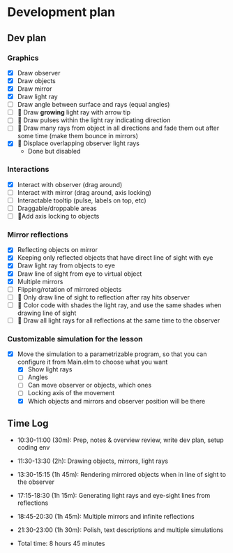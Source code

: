 # Development plan

## Dev plan

### Graphics

- [x] Draw observer
- [x] Draw objects
- [x] Draw mirror
- [x] Draw light ray
- [ ] Draw angle between surface and rays (equal angles)
- [ ] 🥉 Draw **growing** light ray with arrow tip
- [ ] 🥈 Draw pulses within the light ray indicating direction
- [ ] 🥇 Draw many rays from object in all directions and fade them out after some time (make them bounce in mirrors)
- [x] 🥉 Displace overlapping observer light rays
  - Done but disabled

### Interactions

- [x] Interact with observer (drag around)
- [ ] Interact with mirror (drag around, axis locking)
- [ ] Interactable tooltip (pulse, labels on top, etc)
- [ ] Draggable/droppable areas
- [ ] 🥉Add axis locking to objects

### Mirror reflections

- [x] Reflecting objects on mirror
- [x] Keeping only reflected objects that have direct line of sight with eye
- [x] Draw light ray from objects to eye
- [x] Draw line of sight from eye to virtual object
- [x] Multiple mirrors
- [ ] Flipping/rotation of mirrored objects
- [ ] 🥉 Only draw line of sight to reflection after ray hits observer
- [ ] 🥈 Color code with shades the light ray, and use the same shades when drawing line of sight
- [ ] 🥇 Draw all light rays for all reflections at the same time to the observer

### Customizable simulation for the lesson

- [x] Move the simulation to a parametrizable program, so that you can configure it from Main.elm to choose what you want
  - [x] Show light rays
  - [ ] Angles
  - [ ] Can move observer or objects, which ones
  - [ ] Locking axis of the movement
  - [x] Which objects and mirrors and observer position will be there

## Time Log

- 10:30-11:00 (30m): Prep, notes & overview review, write dev plan, setup coding env
- 11:30-13:30 (2h): Drawing objects, mirrors, light rays
- 13:30-15:15 (1h 45m): Rendering mirrored objects when in line of sight to the observer
- 17:15-18:30 (1h 15m): Generating light rays and eye-sight lines from reflections
- 18:45-20:30 (1h 45m): Multiple mirrors and infinite reflections
- 21:30-23:00 (1h 30m): Polish, text descriptions and multiple simulations

- Total time: 8 hours 45 minutes
